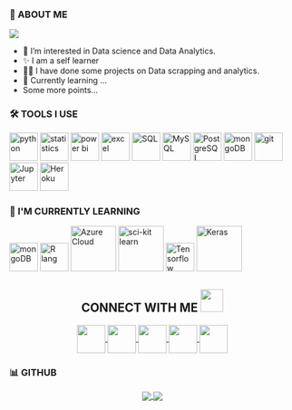 <!--<img align="center" src="https://github.com/ShruAgarwal/ayushmehraa/blob/main/github.gif" width=1500 height=300 />-->

### 👋 ABOUT ME 
![](https://komarev.com/ghpvc/?username=mukeshreddy1994&style=plastic&color=green&label=VISITORS)
- 👀 I’m interested in Data science and Data Analytics.
- ✨ I am a self learner
- 👨‍💻 I have done some projects on Data scrapping and analytics. 
- 🌱 Currently learning ...
- Some more points...
   


### 🛠 TOOLS I USE
<p align="left">
   <img src="https://img.icons8.com/color/344/python--v1.png" width="50" alt="python" />
   <img src="https://img.icons8.com/external-nawicon-outline-color-nawicon/344/external-statistics-business-nawicon-outline-color-nawicon.png" width="50" alt="statistics" />
   <img src="https://img.icons8.com/dusk/344/power-bi.png" width="50" alt="power bi" />
   <img src="https://img.icons8.com/color/344/microsoft-excel-2019--v1.png" width="50" alt="excel" />
   <img src="https://img.icons8.com/color/344/sql.png" width="50" alt="SQL" />
   <img src="https://img.icons8.com/fluency/344/mysql-logo.png" width="50" alt="MySQL" />
   <img src="https://img.icons8.com/color/344/postgreesql.png" width="50" alt="PostgreSQL" />
   <img src="https://img.icons8.com/color/344/mongodb.png" width="50" alt="mongoDB" />
   <img src="https://img.icons8.com/color/344/git.png" width="50" alt="git" />
   <img src="https://img.icons8.com/fluency/344/jupyter.png" width="50" alt="Jupyter" />
   <img src="https://img.icons8.com/color/344/heroku.png" width="50" alt="Heroku" />
</p>


### 🌱 I'M CURRENTLY LEARNING
<p align="left">
   <img src="https://img.icons8.com/color/344/mongodb.png" width="50" alt="mongoDB" />
   <img src="https://img.icons8.com/dusk/344/r.png" width="50" alt="R lang" />
   <img src="https://www.kindpng.com/picc/m/361-3612481_microsoft-azure-logo-svg-hd-png-download.png" width="80" alt="Azure Cloud" />
   <img src="https://scikit-learn.org/stable/_static/scikit-learn-logo-small.png" width="80" alt="sci-kit learn" />
   <img src="https://img.icons8.com/color/344/tensorflow.png" width="50" alt="Tensorflow" />
   <img src="https://keras.io/img/logo.png" width="80" alt="Keras" />
</p>



<h2 align="center"> CONNECT WITH ME <img src="https://img.icons8.com/external-filled-outline-perfect-kalash/344/external-Handshake-investment-filled-outline-perfect-kalash-2.png" width="40" /></h2> 
<p align="center">
<a href="https://twitter.com/mehrayush762">
  <img align="center" src="https://img.icons8.com/bubbles/344/twitter-circled.png" width="50" />
 </a>
  <a href="https://github.com/ayushmehraa">
  <img align="center" src="https://img.icons8.com/bubbles/344/github.png" width="50" />
 </a>
  <a href="https://www.linkedin.com/in/ayushmehraa/">
  <img align="center" src="https://img.icons8.com/bubbles/344/linkedin.png" width="50" />
 </a>
  <a href="https://www.instagram.com/ayushmehraa/">
  <img align="center" src="https://img.icons8.com/bubbles/344/instagram-new--v2.png" width="50" />
 </a>
  <a href="https://medium.com/@ayushmerhaa">
  <img align="center" src="https://img.icons8.com/bubbles/344/medium-new.png" width="50" />
 </a>
</p>

### 📊 GITHUB 
<p align="center">
  <a href="https://github.com/ayushmehraa/github-readme-stats">
   <img align="center" src="https://github-readme-stats.vercel.app/api?username=ayushmehraa&theme=highcontrast&show_icons=true" />
  </a>
  <a href="https://github.com/ayushmehraa/github-readme-streak-stats">
   <img align="center" src="https://github-readme-streak-stats.herokuapp.com/?user=ayushmehraa&theme=vision-friendly-dark" />
  </a>
 </p>
